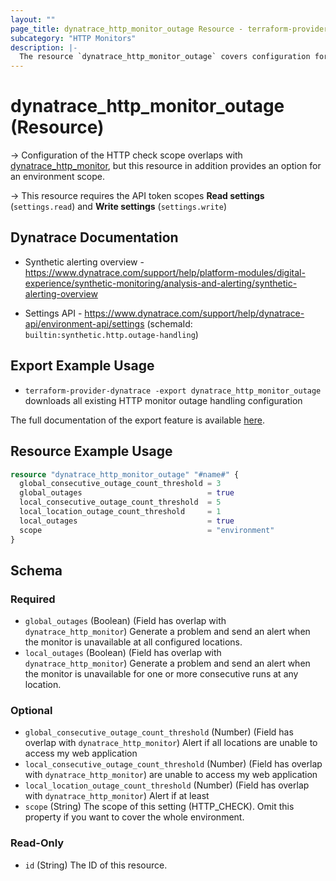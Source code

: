 ```yaml
---
layout: ""
page_title: dynatrace_http_monitor_outage Resource - terraform-provider-dynatrace"
subcategory: "HTTP Monitors"
description: |-
  The resource `dynatrace_http_monitor_outage` covers configuration for HTTP monitor outage handling
---
```


# dynatrace_http_monitor_outage (Resource)

-> Configuration of the HTTP check scope overlaps with [dynatrace_http_monitor](https://registry.terraform.io/providers/dynatrace-oss/dynatrace/latest/docs/resources/http_monitor), but this resource in addition provides an option for an environment scope.

-> This resource requires the API token scopes **Read settings** (`settings.read`) and **Write settings** (`settings.write`)

## Dynatrace Documentation

- Synthetic alerting overview - https://www.dynatrace.com/support/help/platform-modules/digital-experience/synthetic-monitoring/analysis-and-alerting/synthetic-alerting-overview

- Settings API - https://www.dynatrace.com/support/help/dynatrace-api/environment-api/settings (schemaId: `builtin:synthetic.http.outage-handling`)

## Export Example Usage

- `terraform-provider-dynatrace -export dynatrace_http_monitor_outage` downloads all existing HTTP monitor outage handling configuration

The full documentation of the export feature is available [here](https://registry.terraform.io/providers/dynatrace-oss/dynatrace/latest/docs/guides/export-v2).

## Resource Example Usage

```terraform
resource "dynatrace_http_monitor_outage" "#name#" {
  global_consecutive_outage_count_threshold = 3
  global_outages                            = true
  local_consecutive_outage_count_threshold  = 5
  local_location_outage_count_threshold     = 1
  local_outages                             = true
  scope                                     = "environment"
}
```

<!-- schema generated by tfplugindocs -->
## Schema

### Required

- `global_outages` (Boolean) (Field has overlap with `dynatrace_http_monitor`) Generate a problem and send an alert when the monitor is unavailable at all configured locations.
- `local_outages` (Boolean) (Field has overlap with `dynatrace_http_monitor`) Generate a problem and send an alert when the monitor is unavailable for one or more consecutive runs at any location.

### Optional

- `global_consecutive_outage_count_threshold` (Number) (Field has overlap with `dynatrace_http_monitor`) Alert if all locations are unable to access my web application
- `local_consecutive_outage_count_threshold` (Number) (Field has overlap with `dynatrace_http_monitor`) are unable to access my web application
- `local_location_outage_count_threshold` (Number) (Field has overlap with `dynatrace_http_monitor`) Alert if at least
- `scope` (String) The scope of this setting (HTTP_CHECK). Omit this property if you want to cover the whole environment.

### Read-Only

- `id` (String) The ID of this resource.
 